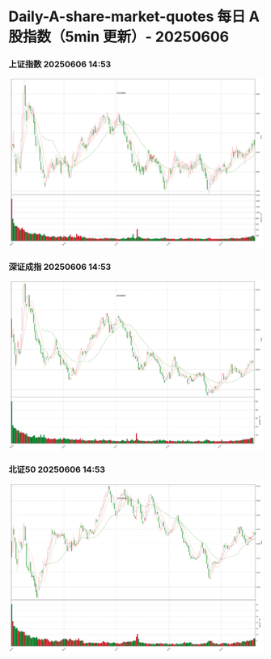 
# Daily-A-share-market-quotes 每日 A 股指数（5min 更新）- 20250606

### 上证指数 20250606 14:53
![](./fig/2025/6/20250606-sh000001.png)

### 深证成指 20250606 14:53
![](./fig/2025/6/20250606-sz399001.png)

### 北证50 20250606 14:53
![](./fig/2025/6/20250606-bj899050.png)

